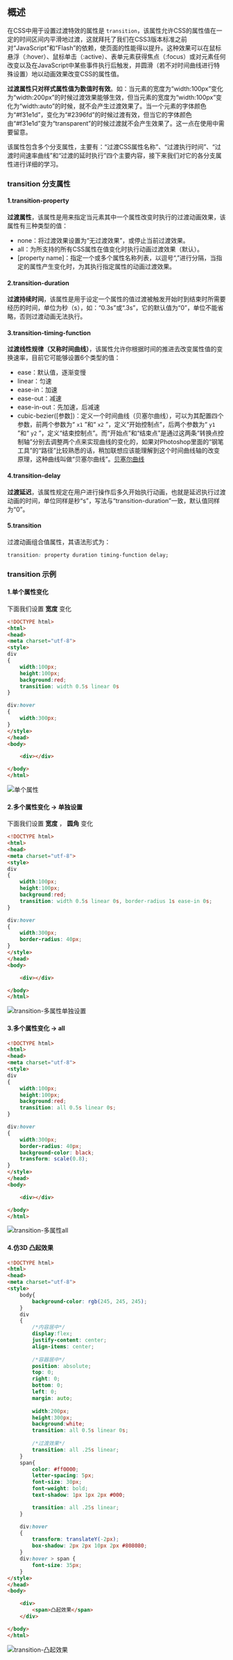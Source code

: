 ## 概述

在CSS中用于设置过渡特效的属性是 `transition`，该属性允许CSS的属性值在一定的时间区间内平滑地过渡，这就拜托了我们在CSS3版本标准之前对“JavaScript”和“Flash”的依赖，使页面的性能得以提升。这种效果可以在鼠标悬浮（:hover）、鼠标单击（:active）、表单元素获得焦点（:focus）或对元素任何改变以及在JavaScript中某些事件执行后触发，并圆滑（若不对时间曲线进行特殊设置）地以动画效果改变CSS的属性值。

**过渡属性只对样式属性值为数值时有效**。如：当元素的宽度为“width:100px”变化为“width:200px”的时候过渡效果能够生效，但当元素的宽度为“width:100px”变化为“width:auto”的时候，就不会产生过渡效果了。当一个元素的字体颜色为“#f31e1d”，变化为“#2396fd”的时候过渡有效，但当它的字体颜色由“#f31e1d”变为“transparent”的时候过渡就不会产生效果了。这一点在使用中需要留意。

该属性包含多个分支属性，主要有：“过渡CSS属性名称”、“过渡执行时间”、“过渡时间速率曲线”和“过渡的延时执行”四个主要内容，接下来我们对它的各分支属性进行详细的学习。



### transition 分支属性

#### 1.transition-property

**过渡属性**，该属性是用来指定当元素其中一个属性改变时执行的过渡动画效果，该属性有三种类型的值：

- none：将过渡效果设置为“无过渡效果”，或停止当前过渡效果。
- all：为所支持的所有CSS属性在值变化时执行动画过渡效果（默认）。
- [property name]：指定一个或多个属性名称列表，以逗号“,”进行分隔，当指定的属性产生变化时，为其执行指定属性的动画过渡效果。



#### 2.transition-duration

**过渡持续时间**，该属性是用于设定一个属性的值过渡被触发开始时到结束时所需要经历的时间，单位为秒（s），如：“0.3s”或“.3s”，它的默认值为“0”，单位不能省略，否则过渡动画无法执行。



#### 3.transition-timing-function

**过渡线性规律（又称时间曲线）**，该属性允许你根据时间的推进去改变属性值的变换速率，目前它可能够设置6个类型的值：

- ease：默认值，逐渐变慢
- linear：匀速
- ease-in：加速
- ease-out：减速
- ease-in-out：先加速，后减速
- cubic-bezier([参数])：定义一个时间曲线（贝塞尔曲线），可以为其配置四个参数，前两个参数为“ `x1` ”和“ `x2` ”，定义“开始控制点”，后两个参数为“ `y1` ”和“ `y2` ”，定义“结束控制点”。而“开始点”和“结束点”是通过这两条“转换点控制轴”分别去调整两个点来实现曲线的变化的，如果对Photoshop里面的“钢笔工具”的“路径”比较熟悉的话，稍加联想应该能理解到这个时间曲线轴的改变原理，这种曲线叫做“贝塞尔曲线”。[贝塞尔曲线](https://www.jianshu.com/p/d999f090d333)



#### 4.transition-delay

**过渡延迟**，该属性规定在用户进行操作后多久开始执行动画，也就是延迟执行过渡动画的时间，单位同样是秒“s”，写法与“transition-duration”一致，默认值同样为“0”。



#### 5.transition

过渡动画组合值属性，其语法形式为：

```css
transition: property duration timing-function delay;
```



### transition 示例

#### 1.单个属性变化

下面我们设置 **宽度** 变化

```html
<!DOCTYPE html>
<html>
<head>
<meta charset="utf-8"> 
<style> 
div
{
	width:100px;
	height:100px;
	background:red;
	transition: width 0.5s linear 0s
}

div:hover
{
	width:300px;
}
</style>
</head>
<body>

	<div></div>

</body>
</html>
```

![单个属性](./assets/transition-单个属性.gif "单个属性")



#### 2.多个属性变化 -> 单独设置

下面我们设置 **宽度** ， **圆角** 变化

```html
<!DOCTYPE html>
<html>
<head>
<meta charset="utf-8"> 
<style> 
div
{
	width:100px;
	height:100px;
	background:red;
	transition: width 0.5s linear 0s, border-radius 1s ease-in 0s;
}

div:hover
{
	width:300px;
	border-radius: 40px;
}
</style>
</head>
<body>

	<div></div>

</body>
</html>
```

![transition-多属性单独设置](./assets/transition-多属性单独设置.gif "transition-多属性单独设置")



#### 3.多个属性变化 -> all

```html
<!DOCTYPE html>
<html>
<head>
<meta charset="utf-8"> 
<style> 
div
{
	width:100px;
	height:100px;
	background:red;
	transition: all 0.5s linear 0s;
}

div:hover
{
	width:300px;
	border-radius: 40px;
	background-color: black;
	transform: scale(0.8);
}
</style>
</head>
<body>

	<div></div>

</body>
</html>
```

![transition-多属性all](./assets/transition-多属性all.gif "transition-多属性all")



#### 4.仿3D 凸起效果

```html
<!DOCTYPE html>
<html>
<head>
<meta charset="utf-8"> 
<style> 
	body{
		background-color: rgb(245, 245, 245);
	}
	div
	{
		/*内容居中*/
		display:flex;
		justify-content: center;
		align-items: center;
		
		/*容器居中*/
		position: absolute;
		top: 0;
		right: 0;
		bottom: 0;
		left: 0;
		margin: auto;
		
		width:200px;
		height:300px;
		background:white;
		transition: all 0.5s linear 0s;
		
		/*过渡效果*/
    	transition: all .25s linear;
	}
	span{
		color: #ff0000;
		letter-spacing: 5px;
		font-size: 30px;
		font-weight: bold;
		text-shadow: 1px 1px 2px #000;

		transition: all .25s linear;
	}

	div:hover
	{
		transform: translateY(-2px);
		box-shadow: 2px 2px 10px 2px #808080;
	}
	div:hover > span {
		font-size: 35px;
	}
</style>
</head>
<body>

	<div>
		<span>凸起效果</span>
	</div>

</body>
</html>
```

![transition-凸起效果](./assets/transition-凸起效果.gif "transition-凸起效果")
